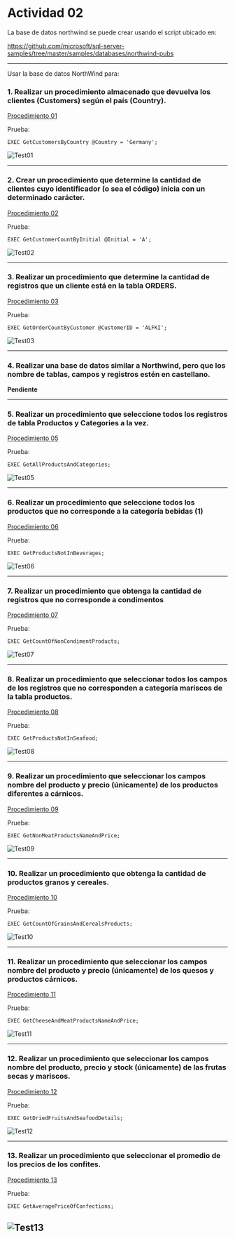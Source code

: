 # Actividad 02

La base de datos northwind se puede crear usando el script ubicado en:

 https://github.com/microsoft/sql-server-samples/tree/master/samples/databases/northwind-pubs

---
Usar la base de datos NorthWind para:

### 1.	Realizar un procedimiento almacenado que devuelva los clientes (Customers) según el país (Country).

[Procedimiento 01](./scripts/proc01.sql)

Prueba:

```EXEC GetCustomersByCountry @Country = 'Germany';```

![Test01](./recursos/Test01.png)

---

### 2.	Crear un procedimiento que determine la cantidad de clientes cuyo identificador (o sea el código) inicia con un determinado carácter.

[Procedimiento 02](./scripts/proc02.sql)

Prueba: 

```EXEC GetCustomerCountByInitial @Initial = 'A';```

![Test02](./recursos/Test02.png)

---
### 3.	Realizar un procedimiento que determine la cantidad de registros que un cliente está en la tabla ORDERS.

[Procedimiento 03](./scripts/proc03.sql)

Prueba:

```EXEC GetOrderCountByCustomer @CustomerID = 'ALFKI';```

![Test03](./recursos/Test03.png)

---
### 4.	Realizar una base de datos similar a Northwind, pero que los nombre de tablas, campos y registros estén en castellano.

**Pendiente**

---
### 5.	Realizar un procedimiento que seleccione todos los registros de tabla Productos y Categories a la vez.

[Procedimiento 05](./scripts/proc05.sql)

Prueba:

```EXEC GetAllProductsAndCategories;```

![Test05](./recursos/Test05.png)

---
### 6.	Realizar un procedimiento que seleccione todos los productos que no corresponde a la categoría bebidas (1)

[Procedimiento 06](./scripts/proc06.sql)

Prueba:

```EXEC GetProductsNotInBeverages;```

![Test06](./recursos/Test06.png)

---
### 7.	Realizar un procedimiento que obtenga la cantidad de registros que no corresponde a condimentos

[Procedimiento 07](./scripts/proc07.sql)

Prueba:

```EXEC GetCountOfNonCondimentProducts;```

![Test07](./recursos/Test07.png)

---
### 8.	Realizar un procedimiento que seleccionar todos los campos de los registros que no corresponden a categoría mariscos de la tabla productos.

[Procedimiento 08](./scripts/proc08.sql)

Prueba:

```EXEC GetProductsNotInSeafood;```

![Test08](./recursos/Test08.png)

---
### 9.	Realizar un procedimiento que seleccionar los campos nombre del producto y precio (únicamente) de los  productos diferentes a cárnicos.

[Procedimiento 09](./scripts/proc09.sql)

Prueba:

```EXEC GetNonMeatProductsNameAndPrice;```

![Test09](./recursos/Test09.png)

---
### 10.	Realizar un procedimiento que obtenga la cantidad de productos granos y cereales.

[Procedimiento 10](./scripts/proc10.sql)

Prueba:

```EXEC GetCountOfGrainsAndCerealsProducts;```

![Test10](./recursos/Test10.png)

---
### 11.	Realizar un procedimiento que seleccionar los campos nombre del producto y precio (únicamente) de los quesos y productos cárnicos.

[Procedimiento 11](./scripts/proc11.sql)

Prueba:

```EXEC GetCheeseAndMeatProductsNameAndPrice;```

![Test11](./recursos/Test11.png)

---
### 12.	Realizar un procedimiento que seleccionar los campos nombre del producto, precio y stock (únicamente) de las frutas secas y mariscos.

[Procedimiento 12](./scripts/proc12.sql)

Prueba:

```EXEC GetDriedFruitsAndSeafoodDetails;```

![Test12](./recursos/Test12.png)

---
### 13.	Realizar un procedimiento que seleccionar el promedio de los precios de los confites.

[Procedimiento 13](./scripts/proc13.sql)

Prueba:

```EXEC GetAveragePriceOfConfections;```

![Test13](./recursos/Test13.png)
---